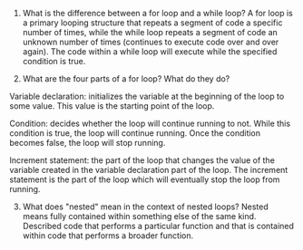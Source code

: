 1. What is the difference between a for loop and a while loop? 
A for loop is a primary looping structure that repeats a segment of code a specific number of times, while the while loop repeats a segment of code an unknown number of times (continues to execute code over and over again). The code within a while loop will execute while the specified condition is true. 

2. What are the four parts of a for loop? What do they do? 

Variable declaration: initializes the variable at the beginning of the loop to some value. This value is the starting point of the loop. 

Condition: decides whether the loop will continue running to not. While this condition is true, the loop will continue running. Once the condition becomes false, the loop will stop running. 

Increment statement: the part of the loop that changes the value of the variable created in the variable declaration part of the loop. The increment statement is the part of the loop which will eventually stop the loop from running. 

3. What does "nested" mean in the context of nested loops? 
Nested means fully contained within something else of the same kind. Described code that performs a particular function and that is contained within code that performs a broader function. 

